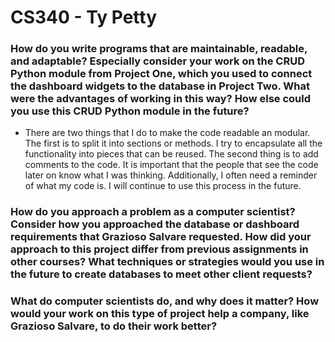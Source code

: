 # CS340 - Ty Petty
<h3>How do you write programs that are maintainable, readable, and adaptable? Especially consider your work on the CRUD Python module from Project One, which you used to connect the dashboard widgets to the database in Project Two. What were the advantages of working in this way? How else could you use this CRUD Python module in the future?</h3>
<ul>
  <li>There are two things that I do to make the code readable an modular. The first is to split it into sections or methods. I try to encapsulate all the functionality into pieces that can be reused. The second thing is to add comments to the code. It is important that the people that see the code later on know what I was thinking. Additionally, I often need a reminder of what my code is. I will continue to use this process in the future.</li>
</ul>
<h3>How do you approach a problem as a computer scientist? Consider how you approached the database or dashboard requirements that Grazioso Salvare requested. How did your approach to this project differ from previous assignments in other courses? What techniques or strategies would you use in the future to create databases to meet other client requests?</h3>
<h3>What do computer scientists do, and why does it matter? How would your work on this type of project help a company, like Grazioso Salvare, to do their work better?</h3>
